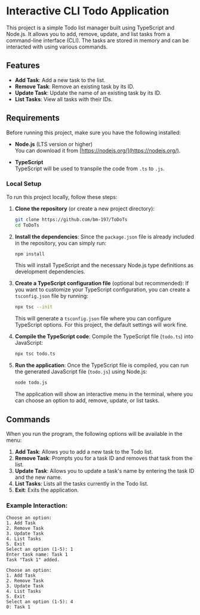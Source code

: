 # Interactive CLI Todo Application

This project is a simple Todo list manager built using TypeScript and Node.js. It allows you to add, remove, update, and list tasks from a command-line interface (CLI). The tasks are stored in memory and can be interacted with using various commands.

## Features

- **Add Task**: Add a new task to the list.
- **Remove Task**: Remove an existing task by its ID.
- **Update Task**: Update the name of an existing task by its ID.
- **List Tasks**: View all tasks with their IDs.

## Requirements

Before running this project, make sure you have the following installed:

- **Node.js** (LTS version or higher)  
  You can download it from [https://nodejs.org/](https://nodejs.org/).

- **TypeScript**  
  TypeScript will be used to transpile the code from `.ts` to `.js`.

### Local Setup

To run this project locally, follow these steps:

1. **Clone the repository** (or create a new project directory):
   ```bash
   git clone https://github.com/bm-197/ToDoTs
   cd ToDoTs
   ```

2. **Install the dependencies**:
   Since the `package.json` file is already included in the repository, you can simply run:
   ```bash
   npm install
   ```
   This will install TypeScript and the necessary Node.js type definitions as development dependencies.

3. **Create a TypeScript configuration file** (optional but recommended):
   If you want to customize your TypeScript configuration, you can create a `tsconfig.json` file by running:
   ```bash
   npx tsc --init
   ```
   This will generate a `tsconfig.json` file where you can configure TypeScript options. For this project, the default settings will work fine.

4. **Compile the TypeScript code**:
   Compile the TypeScript file (`todo.ts`) into JavaScript:
   ```bash
   npx tsc todo.ts
   ```

5. **Run the application**:
   Once the TypeScript file is compiled, you can run the generated JavaScript file (`todo.js`) using Node.js:
   ```bash
   node todo.js
   ```
   The application will show an interactive menu in the terminal, where you can choose an option to add, remove, update, or list tasks.

## Commands

When you run the program, the following options will be available in the menu:

1. **Add Task**: Allows you to add a new task to the Todo list.
2. **Remove Task**: Prompts you for a task ID and removes that task from the list.
3. **Update Task**: Allows you to update a task's name by entering the task ID and the new name.
4. **List Tasks**: Lists all the tasks currently in the Todo list.
5. **Exit**: Exits the application.

### Example Interaction:

```
Choose an option:
1. Add Task
2. Remove Task
3. Update Task
4. List Tasks
5. Exit
Select an option (1-5): 1
Enter task name: Task 1
Task "Task 1" added.

Choose an option:
1. Add Task
2. Remove Task
3. Update Task
4. List Tasks
5. Exit
Select an option (1-5): 4
0: Task 1
```